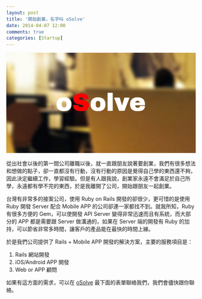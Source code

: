 ```yaml
---
layout: post
title: '開始創業，名字叫 oSolve'
date: 2014-04-07 12:00
comments: true
categories: [Startup]
---
```


[![](/upload/osolve_og_image.png)](http://osolve.com/)

從出社會以後的第一間公司離職以後，就一直跟朋友說著要創業，我們有很多想法和想做的點子，卻一直都沒有行動，沒有行動的原因是覺得自己學的東西還不夠，因此決定繼續工作，學習經驗。但是有人跟我說，創業家永遠不會滿足於自己所學，永遠都有學不完的東西，於是我離開了公司，開始跟朋友一起創業。

台灣有非常多的接案公司，使用 Ruby on Rails 開發的卻很少，更可惜的是使用 Ruby 開發 Server 配合 Mobile APP 的公司卻連一家都找不到。就我所知，Ruby 有很多方便的 Gem，可以使開發 API Server 變得非常迅速而且有系統，而大部分的 APP 都是需要跟 Server 做溝通的，如果在 Server 端的開發有 Ruby 的加持，可以節省非常多時間，讓客戶的產品能在最快的時間上線。

於是我們公司提供了 Rails + Mobile APP 開發的解決方案，主要的服務項目是：

1. Rails 網站開發
2. iOS/Android APP 開發
3. Web or APP 顧問

如果有這方面的需求，可以在 [oSolve](http://osolve.com/) 最下面的表單聯絡我們，我們會儘快跟你聯絡。